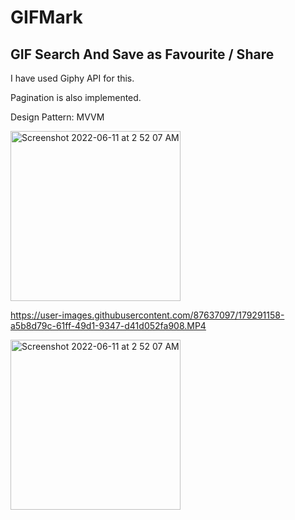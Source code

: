 # GIFMark

## GIF Search And Save as Favourite / Share

I have used Giphy API for this.

Pagination is also implemented.

Design Pattern: MVVM

<img width="272" alt="Screenshot 2022-06-11 at 2 52 07 AM" src="https://user-images.githubusercontent.com/87637097/179287942-fd518a00-c35e-47c1-a504-cab47b737e64.PNG"> 



https://user-images.githubusercontent.com/87637097/179291158-a5b8d79c-61ff-49d1-9347-d41d052fa908.MP4



<img width="272" alt="Screenshot 2022-06-11 at 2 52 07 AM" src="https://user-images.githubusercontent.com/87637097/179288045-5154614d-2322-47aa-9bb3-f9c5bd6924df.PNG">






